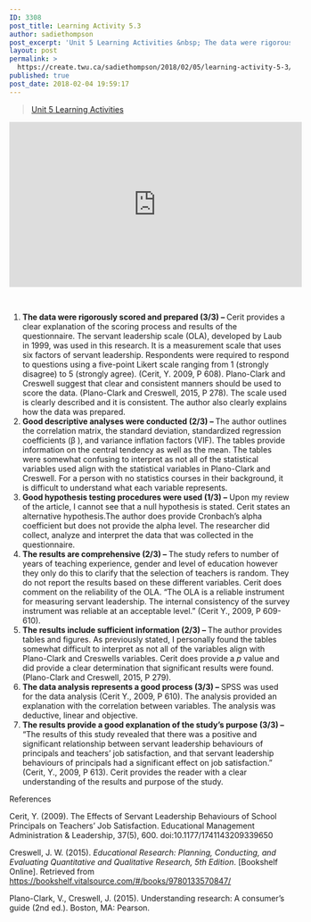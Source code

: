 ```yaml
---
ID: 3308
post_title: Learning Activity 5.3
author: sadiethompson
post_excerpt: 'Unit 5 Learning Activities &nbsp; The data were rigorously scored and prepared (3/3) &ndash; Cerit provides a clear explanation of the scoring process and results of the questionnaire. The servant leadership scale (OLA), developed by Laub in 1999, was used in this research. It is a measurement scale that uses six factors of servant leadership. &hellip; <p><a href="https://create.twu.ca/sadiethompson/2018/02/05/learning-activity-5-3/">Continue reading<span> "Learning Activity 5.3"</span></a></p>'
layout: post
permalink: >
  https://create.twu.ca/sadiethompson/2018/02/05/learning-activity-5-3/
published: true
post_date: 2018-02-04 19:59:17
---
```

<blockquote class="wp-embedded-content" data-secret="6RrlzG6Imy"><a href="https://create.twu.ca/ldrs591/unit-5-learning-activities/">Unit 5 Learning Activities</a></p></blockquote>



<iframe class="wp-embedded-content" sandbox="allow-scripts" security="restricted" src="https://create.twu.ca/ldrs591/unit-5-learning-activities/embed/#?secret=6RrlzG6Imy" data-secret="6RrlzG6Imy" width="525" height="296" title="&#8220;Unit 5 Learning Activities&#8221; &#8212; Leadership 591: Scholarly Inquiry" frameborder="0" marginwidth="0" marginheight="0" scrolling="no"></iframe>

&nbsp;

<ol>
<li style="font-weight: 400"><b>The data were rigorously scored and prepared (3/3) – </b><span style="font-weight: 400">Cerit provides a clear explanation of the scoring process and results of the questionnaire. The servant leadership scale (OLA), developed by Laub in 1999, was used in this research. It is a measurement scale that uses six factors of servant leadership. Respondents were required to respond to questions using a five-point Likert scale ranging from 1 (strongly disagree) to 5 (strongly agree). (Cerit, Y. 2009, P 608). Plano-Clark and Creswell suggest that clear and consistent manners should be used to score the data. (Plano-Clark and Creswell, 2015, P 278). The scale used is clearly described and it is consistent. The author also clearly explains how the data was prepared. </span></li>
<li style="font-weight: 400"><b>Good descriptive analyses were conducted (2/3) – </b><span style="font-weight: 400">The author outlines the correlation matrix, the standard deviation, standardized regression coefficients (β ), and variance inflation factors (VIF). The tables provide information on the central tendency as well as the mean. The tables were somewhat confusing to interpret as not all of the statistical variables used align with the statistical variables in Plano-Clark and Creswell. For a person with no statistics courses in their background, it is difficult to understand what each variable represents.</span></li>
<li style="font-weight: 400"><b>Good hypothesis testing procedures were used (1/3) –</b><span style="font-weight: 400"> Upon my review of the article, I cannot see that a null hypothesis is stated. Cerit states an alternative hypothesis.The author does provide Cronbach’s alpha coefficient but does not provide the alpha level. The researcher did collect, analyze and interpret the data that was collected in the questionnaire. </span></li>
<li style="font-weight: 400"><b>The results are comprehensive (2/3) – </b><span style="font-weight: 400">The study refers to number of years of teaching experience, gender and level of education however they only do this to clarify that the selection of teachers is random. They do not report the results based on these different variables. Cerit does comment on the reliability of the OLA. “The OLA is a reliable instrument for measuring servant leadership. The internal consistency of the survey instrument was reliable at an acceptable level.” (Cerit Y., 2009, P 609-610).</span></li>
<li style="font-weight: 400"><b>The results include sufficient information (2/3) – </b><span style="font-weight: 400">The author provides tables and figures. As previously stated, I personally found the tables somewhat difficult to interpret as not all of the variables align with Plano-Clark and Creswells variables. Cerit does provide a </span><i><span style="font-weight: 400">p </span></i><span style="font-weight: 400">value and did provide a clear determination that significant results were found. (Plano-Clark and Creswell, 2015, P 279).</span></li>
<li style="font-weight: 400"><b>The data analysis represents a good process (3/3) – </b><span style="font-weight: 400">SPSS was used for the data analysis (Cerit Y., 2009, P 610). The analysis provided an explanation with the correlation between variables. The analysis was deductive, linear and objective. </span></li>
<li style="font-weight: 400"><b>The results provide a good explanation of the study’s purpose (3/3) – </b><span style="font-weight: 400">“The results of this study revealed that there was a positive and significant relationship between servant leadership behaviours of principals and teachers’ job satisfaction, and that servant leadership behaviours of principals had a significant effect on job satisfaction.” (Cerit, Y., 2009, P 613). Cerit provides the reader with a clear understanding of the results and purpose of the study.</span></li>
</ol>

<span style="font-weight: 400">References</span>

<span style="font-weight: 400">Cerit, Y. (2009). The Effects of Servant Leadership Behaviours of School Principals on Teachers&#8217; Job Satisfaction. Educational Management Administration &amp; Leadership, 37(5), 600. doi:10.1177/1741143209339650</span>

<span style="font-weight: 400">Creswell, J. W. (2015). </span><i><span style="font-weight: 400">Educational Research: Planning, Conducting, and Evaluating Quantitative and Qualitative Research, 5th Edition</span></i><span style="font-weight: 400">. [Bookshelf Online]. Retrieved from https://bookshelf.vitalsource.com/#/books/9780133570847/ </span>

<span style="font-weight: 400">Plano-Clark, V., Creswell, J. (2015). Understanding research: A consumer’s guide (2nd ed.). Boston, MA: Pearson. </span>